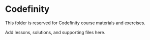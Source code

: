 # Codefinity

This folder is reserved for Codefinity course materials and exercises.

Add lessons, solutions, and supporting files here.
